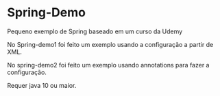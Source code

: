 # Spring-Demo
Pequeno exemplo de Spring baseado em um curso da Udemy

No Spring-demo1 foi feito um exemplo usando a configuração a partir de XML.

No spring-demo2 foi feito um exemplo usando annotations para fazer a configuração.

Requer java 10 ou maior.
